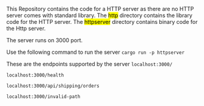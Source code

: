 This Repository contains the code for a HTTP server as there are no HTTP server comes with standard library.
The <mark>http</mark> directory contains the library code for the HTTP server.
The <mark>httpserver</mark> directory contains binary code for the Http server.

The server runs on 3000 port.

Use the following command to run the server
```cargo run -p httpserver```

These are the endpoints supported by the server
```localhost:3000/```

```localhost:3000/health```

```localhost:3000/api/shipping/orders```

```localhost:3000/invalid-path```
